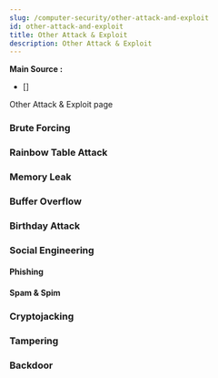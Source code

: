 ```yaml
---
slug: /computer-security/other-attack-and-exploit
id: other-attack-and-exploit
title: Other Attack & Exploit
description: Other Attack & Exploit
---
```


**Main Source :**

- []

Other Attack & Exploit page

### Brute Forcing

### Rainbow Table Attack

### Memory Leak

### Buffer Overflow

### Birthday Attack

### Social Engineering

#### Phishing

#### Spam & Spim

### Cryptojacking

### Tampering

### Backdoor
